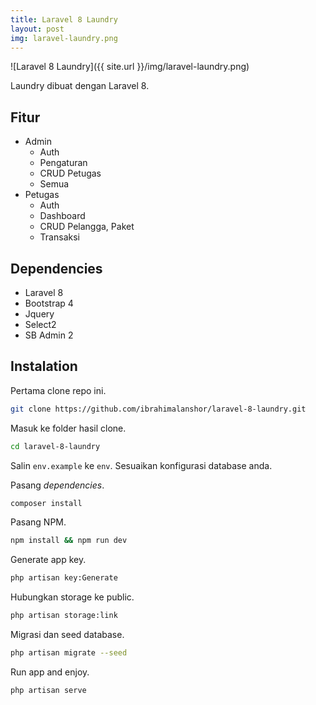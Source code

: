 ```yaml
---
title: Laravel 8 Laundry
layout: post
img: laravel-laundry.png
---
```


![Laravel 8 Laundry]({{ site.url }}/img/laravel-laundry.png)

Laundry dibuat dengan Laravel 8.

## Fitur

* Admin
	* Auth
	* Pengaturan
	* CRUD Petugas
	* Semua
* Petugas
	* Auth
	* Dashboard
	* CRUD Pelangga, Paket
	* Transaksi

## Dependencies

* Laravel 8
* Bootstrap 4
* Jquery
* Select2
* SB Admin 2

## Instalation

Pertama clone repo ini.

```bash
git clone https://github.com/ibrahimalanshor/laravel-8-laundry.git
```

Masuk ke folder hasil clone.

```bash
cd laravel-8-laundry
```

Salin `env.example` ke `env`. Sesuaikan konfigurasi database anda.

Pasang *dependencies*.

```bash
composer install
```

Pasang NPM.

```bash
npm install && npm run dev
```

Generate app key.

```bash
php artisan key:Generate
```

Hubungkan storage ke public.

```bash
php artisan storage:link
```

Migrasi dan seed database.

```bash
php artisan migrate --seed
```

Run app and enjoy.

```
php artisan serve
```